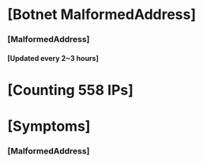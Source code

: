 # [Botnet MalformedAddress]
### [MalformedAddress]
#### [Updated every 2~3 hours]

# [Counting 558 IPs]

# [Symptoms] 
###   [MalformedAddress]
